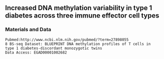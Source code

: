 ## Increased DNA methylation variability in type 1 diabetes across three immune effector cell types

### Materials and Data
```
Pubmed:http://www.ncbi.nlm.nih.gov/pubmed/?term=27898055
8 BS-seq Dataset: BLUEPRINT DNA methylation profiles of T cells in type 1 diabetes-discordant monozygotic twins
Data Access: EGAD00001002682
```
